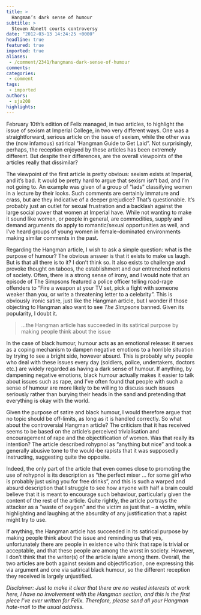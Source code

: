 ```yaml
---
title: >
  Hangman’s dark sense of humour
subtitle: >
  Steven Abnett courts controversy
date: "2012-03-13 14:24:25 +0000"
headline: true
featured: true
imported: true
aliases:
 - /comment/2341/hangmans-dark-sense-of-humour
comments:
categories:
 - comment
tags:
 - imported
authors:
 - sja208
highlights:
---
```


February 10th’s edition of Felix managed, in two articles, to highlight the issue of sexism at Imperial College, in two very different ways. One was a straightforward, serious article on the issue of sexism, while the other was the (now infamous) satirical “Hangman Guide to Get Laid”. Not surprisingly, perhaps, the reception enjoyed by these articles has been extremely different. But despite their differences, are the overall viewpoints of the articles really that dissimilar?

The viewpoint of the first article is pretty obvious: sexism exists at Imperial, and it’s bad. It would be pretty hard to argue that sexism isn’t bad, and I’m not going to. An example was given of a group of “lads” classifying women in a lecture by their looks. Such comments are certainly immature and crass, but are they indicative of a deeper prejudice? That’s questionable. It’s probably just an outlet for sexual frustration and a backlash against the large social power that women at Imperial have. While not wanting to make it sound like women, or people in general, are commodities, supply and demand arguments do apply to romantic/sexual opportunities as well, and I’ve heard groups of young women in female-dominated environments making similar comments in the past.

Regarding the Hangman article, I wish to ask a simple question: what is the purpose of humour? The obvious answer is that it exists to make us laugh. But is that all there is to it? I don’t think so. It also exists to challenge and provoke thought on taboos, the establishment and our entrenched notions of society. Often, there is a strong sense of irony, and I would note that an episode of The Simpsons featured a police officer telling road-rage offenders to “Fire a weapon at your TV set, pick a fight with someone weaker than you, or write a threatening letter to a celebrity”. This is obviously ironic satire, just like the Hangman article, but I wonder if those objecting to Hangman also want to see _The Simpsons_ banned. Given its popularity, I doubt it.

> ...the Hangman article has succeeded in its satirical purpose by making people think about the issue

In the case of black humour, humour acts as an emotional release: it serves as a coping mechanism to dampen negative emotions to a horrible situation by trying to see a bright side, however absurd. This is probably why people who deal with these issues every day (soldiers, police, undertakers, doctors etc.) are widely regarded as having a dark sense of humour. If anything, by dampening negative emotions, black humour actually makes it easier to talk about issues such as rape, and I’ve often found that people with such a sense of humour are more likely to be willing to discuss such issues seriously rather than burying their heads in the sand and pretending that everything is okay with the world.

Given the purpose of satire and black humour, I would therefore argue that no topic should be off-limits, as long as it is handled correctly. So what about the controversial Hangman article? The criticism that it has received seems to be based on the article’s perceived trivialisation and encouragement of rape and the objectification of women. Was that really its intention? The article described rohypnol as “anything but nice” and took a generally abusive tone to the would-be rapists that it was supposedly instructing, suggesting quite the opposite.

Indeed, the only part of the article that even comes close to promoting the use of rohypnol is its description as “the perfect mixer … for some girl who is probably just using you for free drinks”, and this is such a warped and absurd description that I struggle to see how anyone with half a brain could believe that it is meant to encourage such behaviour, particularly given the content of the rest of the article. Quite rightly, the article portrays the attacker as a “waste of oxygen” and the victim as just that – a victim, while highlighting and laughing at the absurdity of any justification that a rapist might try to use.

If anything, the Hangman article has succeeded in its satirical purpose by making people think about the issue and reminding us that yes, unfortunately there are people in existence who think that rape is trivial or acceptable, and that these people are among the worst in society. However, I don’t think that the writer(s) of the article is/are among them. Overall, the two articles are both against sexism and objectification, one expressing this via argument and one via satirical black humour, so the different reception they received is largely unjustified.

_Disclaimer: Just to make it clear that there are no vested interests at work here, I have no involvement with the Hangman section, and this is the first piece I’ve ever written for Felix. Therefore, please send all your Hangman hate-mail to the usual address._
